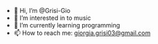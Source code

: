 - 👋 Hi, I’m @Grisi-Gio
- 👀 I’m interested in to music
- 🌱 I’m currently learning programming
- 📫 How to reach me: giorgia.grisi03@gmail.com

<!---
Grisi-Gio/Grisi-Gio is a ✨ special ✨ repository because its `README.md` (this file) appears on your GitHub profile.
You can click the Preview link to take a look at your changes.
--->
